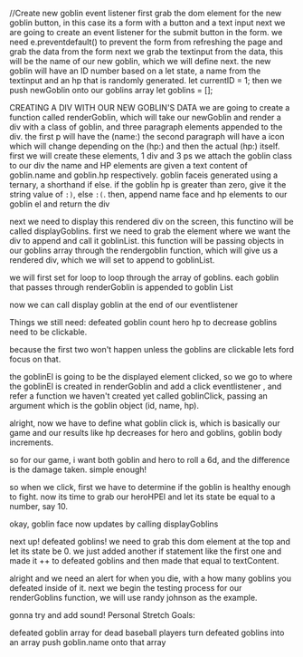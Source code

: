 //Create new goblin event listener
first grab the dom element for the new goblin button, in this case its a form with a button and a text input
next we are going to create an event listener for the submit button in the form.
we need e.preventdefault() to prevent the form from refreshing the page and grab the data from the form
next we grab the textinput from the data, this will be the name of our new goblin, which we will define next.
the new goblin will have an ID number based on a let state, a name from the textinput and an hp that is randomly generated.
let currentID = 1;
then we push newGoblin onto our goblins array
let goblins = [];

CREATING A DIV WITH OUR NEW GOBLIN'S DATA
we are going to create a function called renderGoblin, which will take our newGoblin and render a div with a class of goblin, and three paragraph elements appended to the div. the first p will have the (name:) the second paragraph will have a icon which will change depending on the (hp:) and then the actual (hp:) itself.
first we will create these elements, 1 div and 3 ps
we attach the goblin class to our div
the name and HP elements are given a text content of goblin.name and goblin.hp respectively. 
goblin faceis generated using a ternary, a shorthand if else. if the goblin hp is greater than zero, give it the string value of `:)`, else `:(`.
then, append  name face and hp elements to our goblin el and return the div

next we need to display this rendered div on the screen, this functino will be called displayGoblins. first we need to grab the element where we want the div to append and call it goblinList. this function will be passing objects in our goblins array through the rendergoblin function, which will give us a rendered div, which we will set to append to goblinList. 

we will first set for loop to loop through the array of goblins. each goblin that passes through renderGoblin is appended to goblin List

now we can call display goblin at the end of our eventlistener

Things we still need: 
defeated goblin count
hero hp to decrease
goblins need to be clickable. 

because the first two won't happen unless the goblins are clickable lets ford focus on that.

the goblinEl is going to be the displayed element clicked, so we go to where the goblinEl is created in renderGoblin and add a click eventlistener , and refer a function we haven't created yet called goblinClick, passing an argument which is the goblin object (id, name, hp).

alright, now we have to define what goblin click is, which is basically our game and our results like hp decreases for hero and goblins, goblin body increments.

so for our game, i want both goblin and hero to roll a 6d, and the difference is the damage taken. simple enough!

so when we click, first we have to determine if the goblin is healthy enough to fight.
now its time to grab our heroHPEl and let its state be equal to a number, say 10. 

okay, goblin face now updates by calling displayGoblins

next up! defeated goblins! we need to grab this dom element at the top and let its state be 0.
we just added another if statement like the first one and made it ++ to defeated goblins and then made that equal to textContent.

alright and we need an alert for when you die, with a how many goblins you defeated inside of it.
next we begin the testing process for our renderGoblins function, we will use randy johnson as the example.

gonna try and add sound!
Personal Stretch Goals:

defeated goblin array for dead baseball players
 turn defeated goblins into an array
 push goblin.name onto that array